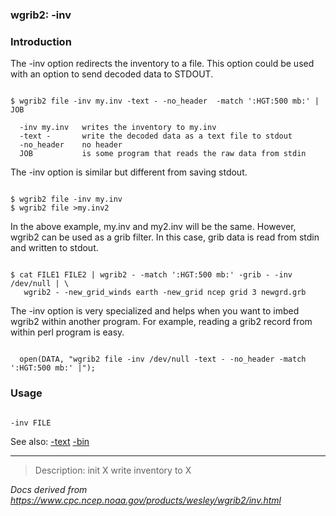 
### wgrib2: -inv



### Introduction



The -inv option redirects the inventory to
a file. This option could be used with an option to send decoded
data to STDOUT.


```

$ wgrib2 file -inv my.inv -text - -no_header  -match ':HGT:500 mb:' |  JOB

  -inv my.inv   writes the inventory to my.inv
  -text -       write the decoded data as a text file to stdout
  -no_header    no header
  JOB           is some program that reads the raw data from stdin

```


The -inv option is similar but different from saving
stdout.


```

$ wgrib2 file -inv my.inv
$ wgrib2 file >my.inv2

```



In the above example, my.inv and my2.inv will be the same. However, 
wgrib2 can be used as a grib filter. In this case, grib data is read
from stdin and written to stdout.


```

$ cat FILE1 FILE2 | wgrib2 - -match ':HGT:500 mb:' -grib - -inv /dev/null | \
   wgrib2 - -new_grid_winds earth -new_grid ncep grid 3 newgrd.grb

```


The -inv option is very specialized and helps
when you want to imbed wgrib2 within another program. For example,
reading a grib2 record from within perl program is easy.


```

  open(DATA, "wgrib2 file -inv /dev/null -text - -no_header -match ':HGT:500 mb:' |");

```

### Usage




```

-inv FILE

```


See also:
[-text](./text.html)
[-bin](./bin.bin)












----

>Description: init  X      write inventory to X

_Docs derived from <https://www.cpc.ncep.noaa.gov/products/wesley/wgrib2/inv.html>_